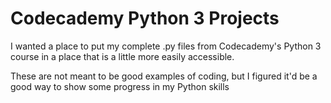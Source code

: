 # Codecademy Python 3 Projects
I wanted a place to put my complete .py files from Codecademy's Python 3 course in a place that is a little more easily accessible.

These are not meant to be good examples of coding, but I figured it'd be a good way to show some progress in my Python skills
